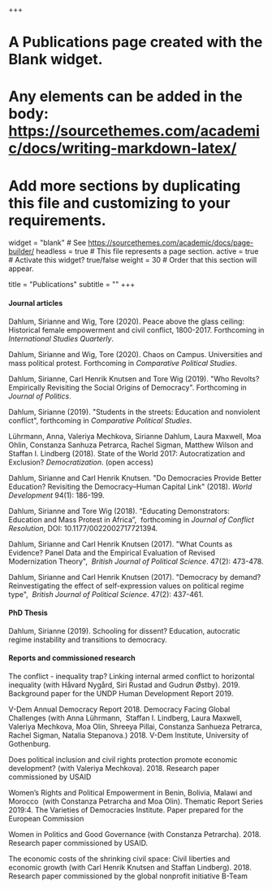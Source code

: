 +++
# A Publications page created with the Blank widget.
# Any elements can be added in the body: https://sourcethemes.com/academic/docs/writing-markdown-latex/
# Add more sections by duplicating this file and customizing to your requirements.

widget = "blank"  # See https://sourcethemes.com/academic/docs/page-builder/
headless = true  # This file represents a page section.
active = true  # Activate this widget? true/false
weight = 30  # Order that this section will appear.

title = "Publications"
subtitle = ""
+++

#### Journal articles

Dahlum, Sirianne and Wig, Tore (2020). Peace above the glass ceiling: Historical female empowerment and civil conflict, 1800-2017. Forthcoming in *International Studies Quarterly*.

Dahlum, Sirianne and Wig, Tore (2020). Chaos on Campus. Universities and mass political protest. Forthcoming in *Comparative Political Studies*.

Dahlum, Sirianne, Carl Henrik Knutsen and Tore Wig (2019). "Who Revolts? Empirically Revisiting the Social Origins of Democracy". Forthcoming in *Journal of Politics*. 

Dahlum, Sirianne (2019). "Students in the streets: Education and nonviolent conflict", forthcoming in *Comparative Political Studies*. 

Lührmann, Anna, Valeriya Mechkova, Sirianne Dahlum, Laura Maxwell, Moa Ohlin, Constanza Sanhuza Petrarca, Rachel Sigman, Matthew Wilson and Staffan I. Lindberg (2018). State of the World 2017: Autocratization and Exclusion? *Democratization*. (open access)

Dahlum, Sirianne and Carl Henrik Knutsen. "Do Democracies Provide Better Education? Revisiting the Democracy–Human Capital Link" (2018). *World Development* 94(1): 186-199.

Dahlum, Sirianne and Tore Wig (2018). “Educating Demonstrators: Education and Mass Protest in Africa”,  forthcoming in *Journal of Conflict Resolution*, DOI: 10.1177/0022002717721394. 

Dahlum, Sirianne and Carl Henrik Knutsen (2017). "What Counts as Evidence? Panel Data and the Empirical Evaluation of Revised Modernization Theory",  *British Journal of Political Science*. 47(2): 473-478.

Dahlum, Sirianne and Carl Henrik Knutsen (2017). "Democracy by demand? Reinvestigating the effect of self-expression values on political regime type",  *British Journal of Political Science*. 47(2): 437-461.



#### PhD Thesis

Dahlum, Sirianne (2019). Schooling for dissent? Education, autocratic regime instability and transitions to democracy.



#### Reports and commissioned research

The conflict - inequality trap? Linking internal armed conflict to horizontal inequality (with Håvard Nygård, Siri Rustad and Gudrun Østby). 2019. Background paper for the UNDP Human Development Report 2019.

V-Dem Annual Democracy Report 2018. Democracy Facing Global Challenges (with Anna Lührmann,  Staffan I. Lindberg, Laura Maxwell, Valeriya Mechkova, Moa Olin, Shreeya Pillai, Constanza Sanhueza Petrarca, Rachel Sigman, Natalia Stepanova.) 2018. V-Dem Institute, University of Gothenburg.

Does political inclusion and civil rights protection promote economic development? (with Valeriya Mechkova). 2018. Research paper commissioned by USAID

Women’s Rights and Political Empowerment in Benin, Bolivia, Malawi and Morocco  (with Constanza Petrarcha and Moa Olin). Thematic Report Series 2019:4. The Varieties of Democracies Institute. Paper prepared for the European Commission

Women in Politics and Good Governance (with Constanza Petrarcha). 2018. Research paper commissioned by USAID. 

The economic costs of the shrinking civil space: Civil liberties and economic growth (with Carl Henrik Knutsen and Staffan Lindberg). 2018. Research paper commissioned by the global nonprofit initiative B-Team  


